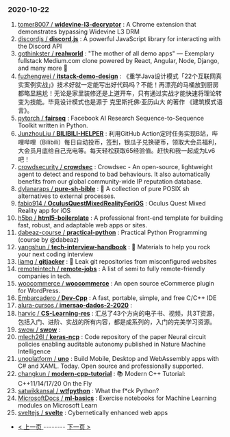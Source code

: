### 2020-10-22 
1. [
        tomer8007 /
**widevine-l3-decryptor**](https://github.com/tomer8007/widevine-l3-decryptor) : A Chrome extension that demonstrates bypassing Widevine L3 DRM
1. [
        discordjs /
**discord.js**](https://github.com/discordjs/discord.js) : A powerful JavaScript library for interacting with the Discord API
1. [
        gothinkster /
**realworld**](https://github.com/gothinkster/realworld) : "The mother of all demo apps" — Exemplary fullstack Medium.com clone powered by React, Angular, Node, Django, and many more 🏅
1. [
        fuzhengwei /
**itstack-demo-design**](https://github.com/fuzhengwei/itstack-demo-design) : 《重学Java设计模式「22个互联网真实案例实战」》技术好就一定能写出好代码吗？不能！再漂亮的马桶放到厨房都略显尴尬！无论是家里装修还是上道开车，只有通过实战才能快速将理论转变为技能。毕竟设计模式也是源于 克里斯托佛·亚历山大 的著作 《建筑模式语言》。
1. [
        pytorch /
**fairseq**](https://github.com/pytorch/fairseq) : Facebook AI Research Sequence-to-Sequence Toolkit written in Python.
1. [
        JunzhouLiu /
**BILIBILI-HELPER**](https://github.com/JunzhouLiu/BILIBILI-HELPER) : 利用GitHub Action定时任务实现B站，哔哩哔哩（Bilibili）每日自动投币，签到，银瓜子兑换硬币，领取大会员福利，大会员月底给自己充电等。每天轻松获取65经验值。赶快和我一起成为Lv6吧！
1. [
        crowdsecurity /
**crowdsec**](https://github.com/crowdsecurity/crowdsec) : Crowdsec - An open-source, lightweight agent to detect and respond to bad behaviours. It also automatically benefits from our global community-wide IP reputation database.
1. [
        dylanaraps /
**pure-sh-bible**](https://github.com/dylanaraps/pure-sh-bible) : 📖 A collection of pure POSIX sh alternatives to external processes.
1. [
        fabio914 /
**OculusQuestMixedRealityForiOS**](https://github.com/fabio914/OculusQuestMixedRealityForiOS) : Oculus Quest Mixed Reality app for iOS
1. [
        h5bp /
**html5-boilerplate**](https://github.com/h5bp/html5-boilerplate) : A professional front-end template for building fast, robust, and adaptable web apps or sites.
1. [
        dabeaz-course /
**practical-python**](https://github.com/dabeaz-course/practical-python) : Practical Python Programming (course by @dabeaz)
1. [
        yangshun /
**tech-interview-handbook**](https://github.com/yangshun/tech-interview-handbook) : 💯 Materials to help you rock your next coding interview
1. [
        liamg /
**gitjacker**](https://github.com/liamg/gitjacker) : 🔪  Leak git repositories from misconfigured websites
1. [
        remoteintech /
**remote-jobs**](https://github.com/remoteintech/remote-jobs) : A list of semi to fully remote-friendly companies in tech.
1. [
        woocommerce /
**woocommerce**](https://github.com/woocommerce/woocommerce) : An open source eCommerce plugin for WordPress.
1. [
        Embarcadero /
**Dev-Cpp**](https://github.com/Embarcadero/Dev-Cpp) : A fast, portable, simple, and free C/C++ IDE
1. [
        alura-cursos /
**imersao-dados-2-2020**](https://github.com/alura-cursos/imersao-dados-2-2020) : 
1. [
        harvic /
**CS-Learning-res**](https://github.com/harvic/CS-Learning-res) : 汇总了43个方向的电子书、视频，共3T资源，包括入门、进阶、实战的所有内容，都是成系列的，入门的完美学习资源。
1. [
        swow /
**swow**](https://github.com/swow/swow) : 
1. [
        mlech26l /
**keras-ncp**](https://github.com/mlech26l/keras-ncp) : Code repository of the paper Neural circuit policies enabling auditable autonomy published in Nature Machine Intelligence
1. [
        unoplatform /
**uno**](https://github.com/unoplatform/uno) : Build Mobile, Desktop and WebAssembly apps with C# and XAML. Today. Open source and professionally supported.
1. [
        changkun /
**modern-cpp-tutorial**](https://github.com/changkun/modern-cpp-tutorial) : 📚 Modern C++ Tutorial: C++11/14/17/20 On the Fly
1. [
        satwikkansal /
**wtfpython**](https://github.com/satwikkansal/wtfpython) : What the f*ck Python?
1. [
        MicrosoftDocs /
**ml-basics**](https://github.com/MicrosoftDocs/ml-basics) : Exercise notebooks for Machine Learning modules on Microsoft Learn
1. [
        sveltejs /
**svelte**](https://github.com/sveltejs/svelte) : Cybernetically enhanced web apps 

- [ < 上一页 ](https://github.com/able8/github-trending-daily-record/blob/master/2020-10-21.md) -------- [ 下一页 > ](https://github.com/able8/github-trending-daily-record/blob/master/2020-10-23.md)